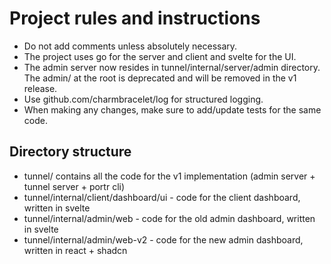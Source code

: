 # Project rules and instructions

- Do not add comments unless absolutely necessary.
- The project uses go for the server and client and svelte for the UI.
- The admin server now resides in tunnel/internal/server/admin directory. The admin/ at the root is deprecated and will be removed in the v1 release.
- Use github.com/charmbracelet/log for structured logging.
- When making any changes, make sure to add/update tests for the same code.

## Directory structure

- tunnel/ contains all the code for the v1 implementation (admin server + tunnel server + portr cli)
- tunnel/internal/client/dashboard/ui - code for the client dashboard, written in svelte
- tunnel/internal/admin/web - code for the old admin dashboard, written in svelte
- tunnel/internal/admin/web-v2 - code for the new admin dashboard, written in react + shadcn
